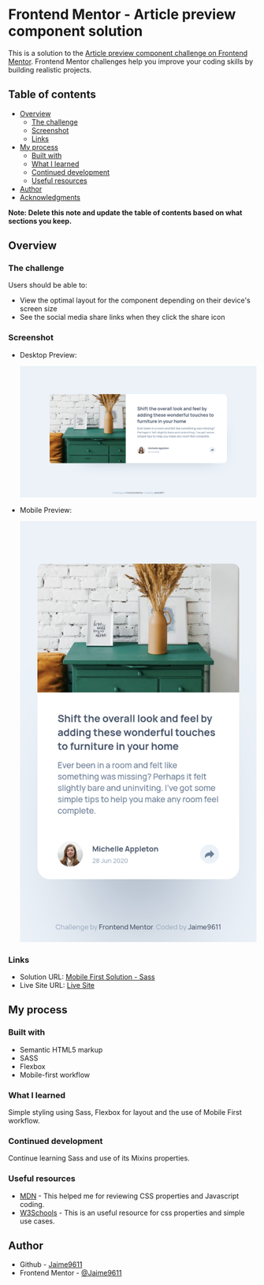 # Frontend Mentor - Article preview component solution

This is a solution to the [Article preview component challenge on Frontend Mentor](https://www.frontendmentor.io/challenges/article-preview-component-dYBN_pYFT). Frontend Mentor challenges help you improve your coding skills by building realistic projects.

## Table of contents

- [Overview](#overview)
  - [The challenge](#the-challenge)
  - [Screenshot](#screenshot)
  - [Links](#links)
- [My process](#my-process)
  - [Built with](#built-with)
  - [What I learned](#what-i-learned)
  - [Continued development](#continued-development)
  - [Useful resources](#useful-resources)
- [Author](#author)
- [Acknowledgments](#acknowledgments)

**Note: Delete this note and update the table of contents based on what sections you keep.**

## Overview

### The challenge

Users should be able to:

- View the optimal layout for the component depending on their device's screen size
- See the social media share links when they click the share icon

### Screenshot

- Desktop Preview:

  ![Desktop Preview](./images/desktop-preview.png)

- Mobile Preview:

  ![Mobile Preview](./images/mobile-preview.png)

### Links

- Solution URL: [Mobile First Solution - Sass](https://www.frontendmentor.io/solutions/mobile-first-solution-using-sass-_144e8Jae)
- Live Site URL: [Live Site](https://jaime9611.github.io/ArticleComponent/)

## My process

### Built with

- Semantic HTML5 markup
- SASS
- Flexbox
- Mobile-first workflow

### What I learned

Simple styling using Sass, Flexbox for layout and the use of Mobile First workflow.

### Continued development

Continue learning Sass and use of its Mixins properties.

### Useful resources

- [MDN](https://developer.mozilla.org/es/docs/Learn) - This helped me for reviewing CSS properties and Javascript coding.
- [W3Schools](https://www.w3schools.com/css/) - This is an useful resource for css properties and simple use cases.

## Author

- Github - [Jaime9611](https://github.com/Jaime9611)
- Frontend Mentor - [@Jaime9611](https://www.frontendmentor.io/profile/Jaime9611)
